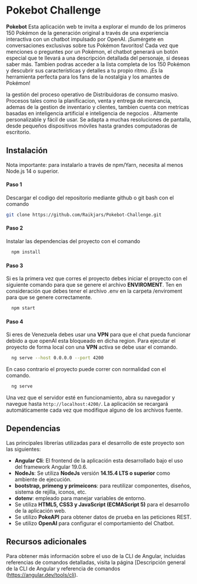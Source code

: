 # Pokebot Challenge

**Pokebot** Esta aplicación web te invita a explorar el mundo de los primeros 150 Pokémon de la generación original a través de una experiencia interactiva con un chatbot impulsado por OpenAI. ¡Sumérgete en conversaciones exclusivas sobre tus Pokémon favoritos! Cada vez que menciones o preguntes por un Pokémon, el chatbot generará un botón especial que te llevará a una descripción detallada del personaje, si deseas saber más. Tambien podras acceder a la lista completa de los 150 Pokémon y descubrir sus características y detalles a tu propio ritmo. ¡Es la herramienta perfecta para los fans de la nostalgia y los amantes de Pokémon!

la gestión del proceso operativo de Distribuidoras de consumo masivo. Procesos tales como la planificacion, venta y entrega de mercancia, ademas de la gestion de inventario y clientes, tambien cuenta con metricas basadas en inteligencia artificial e inteligencia de negocios . Altamente personalizable y fácil de usar. Se adapta a muchas resoluciones de pantalla, desde pequeños dispositivos móviles hasta grandes computadoras de escritorio.

## Instalación
Nota importante: para instalarlo a través de npm/Yarn, necesita al menos Node.js 14 o superior.


#### Paso 1

Descargar el codigo del repositorio mediante github o git bash con el comando

```bash
git clone https://github.com/Raikjars/Pokebot-Challenge.git
```


#### Paso 2

Instalar las dependencias del proyecto con el comando
```bash
  npm install
```


#### Paso 3

Si es la primera vez que corres el proyecto debes iniciar el proyecto con el siguiente comando para que se genere el archivo **ENVIROMENT**. Ten en consideración que debes tener el archivo .env en la carpeta /enviroment para que se genere correctamente.
```bash
  npm start
```


#### Paso 4
Si eres de Venezuela debes usar una **VPN** para que el chat pueda funcionar debido a que openAI esta bloqueado en dicha region. Para ejecutar el proyecto de forma local con una **VPN** activa se debe usar el comando.
```bash
  ng serve --host 0.0.0.0 --port 4200 
```

En caso contrario el proyecto puede correr con normalidad con el comando.
```bash
  ng serve
```

Una vez que el servidor esté en funcionamiento, abra su navegador y navegue hasta `http://localhost:4200/`. La aplicación se recargará automáticamente cada vez que modifique alguno de los archivos fuente.

## Dependencias
Las principales librerías utilizadas para el desarrollo de este proyecto son las siguientes:

-	**Angular Cli**: El frontend de la aplicación esta desarrollado bajo el uso del framework Angular 19.0.6.
-	**NodeJs**: Se utiliza **NodeJs** versión **14.15.4 LTS o superior** como ambiente de ejecución.
-	**bootstrap, primeng y primeicons**: para reutilizar componentes, diseños, sistema de rejilla, iconos, etc.
-	**dotenv**: empleado para manejar variables de entorno.
- Se utiliza **HTML5, CSS3 y JavaScript (ECMAScript 5)** para el desarrollo de la aplicación web.
- Se utilizo **PokeAPI** para obtener datos de prueba en las peticiones REST.
- Se utilizo **OpenAI** para configurar el comportamiento del Chatbot.

## Recursos adicionales

Para obtener más información sobre el uso de la CLI de Angular, incluidas referencias de comandos detalladas, visita la página [Descripción general de la CLI de Angular y referencia de comandos (https://angular.dev/tools/cli).
